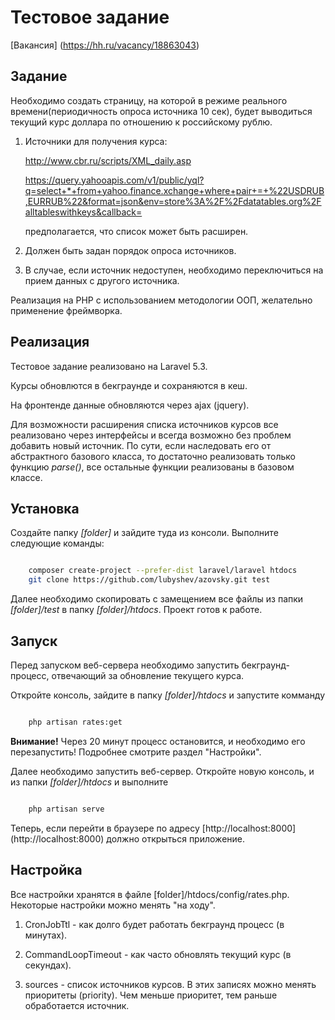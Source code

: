 # Тестовое задание

[Вакансия] (https://hh.ru/vacancy/18863043)

## Задание

Необходимо создать страницу, на которой в режиме реального времени(периодичность опроса источника 10 сек), будет выводиться текущий курс доллара по отношению к российскому рублю.

1. Источники для получения курса:

    http://www.cbr.ru/scripts/XML_daily.asp

    https://query.yahooapis.com/v1/public/yql?q=select+*+from+yahoo.finance.xchange+where+pair+=+%22USDRUB,EURRUB%22&format=json&env=store%3A%2F%2Fdatatables.org%2Falltableswithkeys&callback=

    предполагается, что список может быть расширен.

2. Должен быть задан порядок опроса источников.

3. В случае, если источник недоступен, необходимо переключиться на прием данных с другого источника.

Реализация на PHP с использованием методологии ООП, желательно применение фреймворка.

## Реализация

Тестовое задание реализовано на Laravel 5.3.

Курсы обновлются в бекграунде и сохраняются в кеш.

На фронтенде данные обновляются через ajax (jquery).

Для возможности расширения списка источников курсов все реализовано через
интерфейсы и всегда возможно без проблем добавить новый источник. По
сути, если наследовать его от абстрактного базового класса, то достаточно
реализовать только функцию *parse()*, все остальные функции реализованы
в базовом классе.


## Установка

Создайте папку *[folder]* и зайдите туда из консоли. Выполните следующие команды:

```bash

    composer create-project --prefer-dist laravel/laravel htdocs
    git clone https://github.com/lubyshev/azovsky.git test

```

Далее необходимо скопировать с замещением все файлы из папки *[folder]/test* в папку *[folder]/htdocs*.
Проект готов к работе.

## Запуск

Перед запуском веб-сервера необходимо запустить бекграунд-процесс, отвечающий
за обновление текущего курса.

Откройте консоль, зайдите в папку *[folder]/htdocs* и запустите комманду

```bash

    php artisan rates:get

```

**Внимание!** Через 20 минут процесс остановится, и необходимо его перезапустить!
Подробнее смотрите раздел "Настройки".

Далее необходимо запустить веб-сервер. Откройте новую консоль, и из папки
*[folder]/htdocs* и выполните

```bash

    php artisan serve

```

Теперь, если перейти в браузере по адресу [http://localhost:8000] (http://localhost:8000)
должно открыться приложение.

## Настройка

Все настройки хранятся в файле [folder]/htdocs/config/rates.php.
Некоторые настройки можно менять "на ходу".

1. CronJobTtl - как долго будет работать бекграунд процесс (в минутах).

2. CommandLoopTimeout - как часто обновлять текущий курс (в секундах).

3. sources - список источников курсов. В этих записях можно менять приоритеты (priority).
   Чем меньше приоритет, тем раньше обработается источник.
